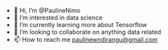 - 👋 Hi, I’m @PaulineNimo
- 👀 I’m interested in data science
- 🌱 I’m currently learning more about Tensorflow
- 💞️ I’m looking to collaborate on anything data related
- 📫 How to reach me paulinewndirangu@gmail.com

<!---
PaulineNimo/PaulineNimo is a ✨ special ✨ repository because its `README.md` (this file) appears on your GitHub profile.
You can click the Preview link to take a look at your changes.
--->
